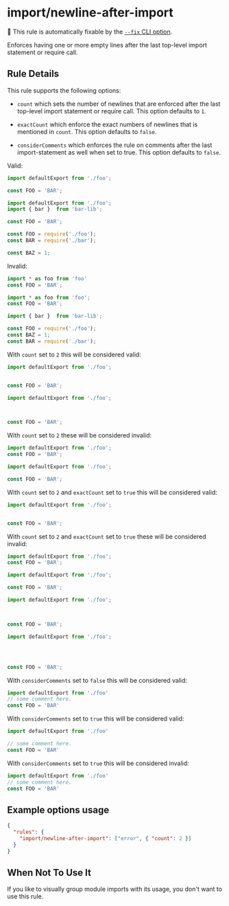 # import/newline-after-import

🔧 This rule is automatically fixable by the [`--fix` CLI option](https://eslint.org/docs/latest/user-guide/command-line-interface#--fix).

<!-- end auto-generated rule header -->

Enforces having one or more empty lines after the last top-level import statement or require call.

## Rule Details

This rule supports the following options:

 - `count` which sets the number of newlines that are enforced after the last top-level import statement or require call. This option defaults to `1`.

 - `exactCount` which enforce the exact numbers of newlines that is mentioned in `count`. This option defaults to `false`.

 - `considerComments` which enforces the rule on comments after the last import-statement as well when set to true. This option defaults to `false`.

Valid:

```js
import defaultExport from './foo';

const FOO = 'BAR';
```

```js
import defaultExport from './foo';
import { bar }  from 'bar-lib';

const FOO = 'BAR';
```

```js
const FOO = require('./foo');
const BAR = require('./bar');

const BAZ = 1;
```

Invalid:

```js
import * as foo from 'foo'
const FOO = 'BAR';
```

```js
import * as foo from 'foo';
const FOO = 'BAR';

import { bar }  from 'bar-lib';
```

```js
const FOO = require('./foo');
const BAZ = 1;
const BAR = require('./bar');
```

With `count` set to `2` this will be considered valid:

```js
import defaultExport from './foo';


const FOO = 'BAR';
```

```js
import defaultExport from './foo';



const FOO = 'BAR';
```

With `count` set to `2` these will be considered invalid:

```js
import defaultExport from './foo';
const FOO = 'BAR';
```

```js
import defaultExport from './foo';

const FOO = 'BAR';
```

With `count` set to `2` and `exactCount` set to `true` this will be considered valid:

```js
import defaultExport from './foo';


const FOO = 'BAR';
```

With `count` set to `2` and `exactCount` set to `true` these will be considered invalid:

```js
import defaultExport from './foo';
const FOO = 'BAR';
```

```js
import defaultExport from './foo';

const FOO = 'BAR';
```

```js
import defaultExport from './foo';



const FOO = 'BAR';
```

```js
import defaultExport from './foo';




const FOO = 'BAR';
```

With `considerComments` set to `false` this will be considered valid:

```js
import defaultExport from './foo'
// some comment here.
const FOO = 'BAR'
```

With `considerComments` set to `true` this will be considered valid:

```js
import defaultExport from './foo'

// some comment here.
const FOO = 'BAR'
```

With `considerComments` set to `true` this will be considered invalid:

```js
import defaultExport from './foo'
// some comment here.
const FOO = 'BAR'
```

## Example options usage

```json
{
  "rules": {
    "import/newline-after-import": ["error", { "count": 2 }]
  }
}
```

## When Not To Use It

If you like to visually group module imports with its usage, you don't want to use this rule.

